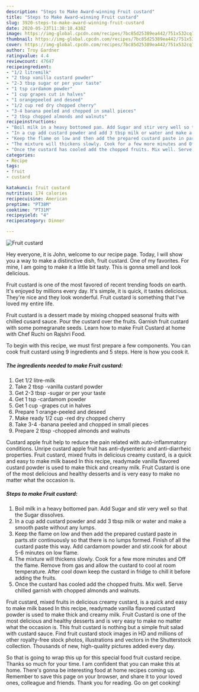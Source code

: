 ```yaml
---
description: "Steps to Make Award-winning Fruit custard"
title: "Steps to Make Award-winning Fruit custard"
slug: 3920-steps-to-make-award-winning-fruit-custard
date: 2020-05-23T11:38:18.438Z
image: https://img-global.cpcdn.com/recipes/7bc85d25389ea442/751x532cq70/fruit-custard-recipe-main-photo.jpg
thumbnail: https://img-global.cpcdn.com/recipes/7bc85d25389ea442/751x532cq70/fruit-custard-recipe-main-photo.jpg
cover: https://img-global.cpcdn.com/recipes/7bc85d25389ea442/751x532cq70/fruit-custard-recipe-main-photo.jpg
author: Troy Gardner
ratingvalue: 4.4
reviewcount: 47647
recipeingredient:
- "1/2 litremilk"
- "2 tbsp vanilla custard powder"
- "2-3 tbsp sugar or per your taste"
- "1 tsp cardamom powder"
- "1 cup grapes cut in halves"
- "1 orangepeeled and deseed"
- "1/2 cup red dry chopped cherry"
- "3-4 banana peeled and chopped in small pieces"
- "2 tbsp chopped almonds and walnuts"
recipeinstructions:
- "Boil milk in a heavy bottomed pan. Add Sugar and stir very well so that the Sugar dissolves."
- "In a cup add custard powder and add 3 tbsp milk or water and make a smooth paste without any lumps."
- "Keep the flame on low and then add the prepared custard paste in parts.stir continuously so that there is no lumps formed. Finish of all the custard paste this way. Add cardamom powder and stir.cook for about 5-6 minutes on low flame."
- "The mixture will thickens slowly. Cook for a few more minutes and Off the flame. Remove from gas and allow the custard to cool at room temperature. After cool down keep the custard in fridge to chill it before adding the fruits."
- "Once the custard has cooled add the chopped fruits. Mix well. Serve chilled garnish with chopped almonds and walnuts."
categories:
- Recipe
tags:
- fruit
- custard

katakunci: fruit custard 
nutrition: 174 calories
recipecuisine: American
preptime: "PT38M"
cooktime: "PT31M"
recipeyield: "4"
recipecategory: Dinner

---
```



![Fruit custard](https://img-global.cpcdn.com/recipes/7bc85d25389ea442/751x532cq70/fruit-custard-recipe-main-photo.jpg)

Hey everyone, it is John, welcome to our recipe page. Today, I will show you a way to make a distinctive dish, fruit custard. One of my favorites. For mine, I am going to make it a little bit tasty. This is gonna smell and look delicious.

Fruit custard is one of the most favored of recent trending foods on earth. It's enjoyed by millions every day. It's simple, it is quick, it tastes delicious. They're nice and they look wonderful. Fruit custard is something that I've loved my entire life.

Fruit custard is a dessert made by mixing chopped seasonal fruits with chilled cusard sauce. Pour the custard over the fruits. Garnish fruit custard with some pomegranate seeds. Learn how to make Fruit Custard at home with Chef Ruchi on Rajshri Food.


To begin with this recipe, we must first prepare a few components. You can cook fruit custard using 9 ingredients and 5 steps. Here is how you cook it.

<!--inarticleads1-->

##### The ingredients needed to make Fruit custard:

1. Get 1/2 litre-milk
1. Take 2 tbsp -vanilla custard powder
1. Get 2-3 tbsp -sugar or per your taste
1. Get 1 tsp -cardamom powder
1. Get 1 cup -grapes cut in halves
1. Prepare 1 orange-peeled and deseed
1. Make ready 1/2 cup -red dry chopped cherry
1. Take 3-4 -banana peeled and chopped in small pieces
1. Prepare 2 tbsp -chopped almonds and walnuts


Custard apple fruit help to reduce the pain related with auto-inflammatory conditions. Unripe custard apple fruit has anti-dysenteric and anti-diarrheic properties. Fruit custard, mixed fruits in delicious creamy custard, is a quick and easy to make milk based In this recipe, readymade vanilla flavored custard powder is used to make thick and creamy milk. Fruit Custard is one of the most delicious and healthy desserts and is very easy to make no matter what the occasion is. 

<!--inarticleads2-->

##### Steps to make Fruit custard:

1. Boil milk in a heavy bottomed pan. Add Sugar and stir very well so that the Sugar dissolves.
1. In a cup add custard powder and add 3 tbsp milk or water and make a smooth paste without any lumps.
1. Keep the flame on low and then add the prepared custard paste in parts.stir continuously so that there is no lumps formed. Finish of all the custard paste this way. Add cardamom powder and stir.cook for about 5-6 minutes on low flame.
1. The mixture will thickens slowly. Cook for a few more minutes and Off the flame. Remove from gas and allow the custard to cool at room temperature. After cool down keep the custard in fridge to chill it before adding the fruits.
1. Once the custard has cooled add the chopped fruits. Mix well. Serve chilled garnish with chopped almonds and walnuts.


Fruit custard, mixed fruits in delicious creamy custard, is a quick and easy to make milk based In this recipe, readymade vanilla flavored custard powder is used to make thick and creamy milk. Fruit Custard is one of the most delicious and healthy desserts and is very easy to make no matter what the occasion is. This fruit custard is nothing but a simple fruit salad with custard sauce. Find fruit custard stock images in HD and millions of other royalty-free stock photos, illustrations and vectors in the Shutterstock collection. Thousands of new, high-quality pictures added every day. 

So that is going to wrap this up for this special food fruit custard recipe. Thanks so much for your time. I am confident that you can make this at home. There's gonna be interesting food at home recipes coming up. Remember to save this page on your browser, and share it to your loved ones, colleague and friends. Thank you for reading. Go on get cooking!
